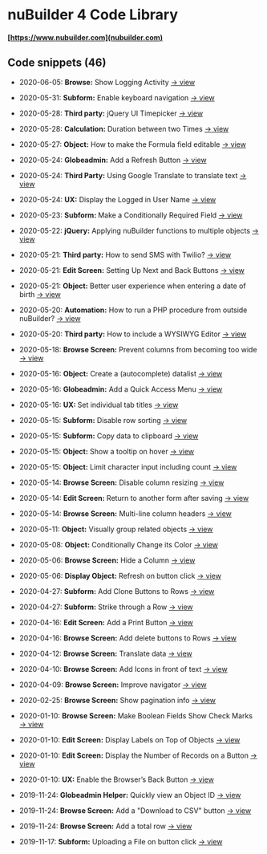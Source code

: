 # nuBuilder 4 Code Library

#### [https://www.nubuilder.com](nubuilder.com)


## Code snippets (46)


* 2020-06-05: <b>Browse:</b> Show Logging Activity [→ view](browse_show_logging_activity)

* 2020-05-31: <b>Subform:</b> Enable keyboard navigation [→ view](subform_keyboard_navigation)

* 2020-05-28: <b>Third party:</b> jQuery UI Timepicker [→ view](third_party_timepicker)

* 2020-05-28: <b>Calculation:</b> Duration between two Times [→ view](time_calculation_time_difference)

* 2020-05-27: <b>Object:</b> How to make the Formula field editable [→ view](object_calc_formula_not_readonly)

* 2020-05-24: <b>Globeadmin:</b> Add a Refresh Button [→ view](globeadmin_add_refresh_button)

* 2020-05-24: <b>Third Party:</b> Using Google Translate to translate text [→ view](third_party_google_translate)

* 2020-05-24: <b>UX:</b> Display the Logged in User Name [→ view](ux_display_user_name)

* 2020-05-23: <b>Subform: </b> Make a Conditionally Required Field [→ view](suform_conditionally_required_fields)

* 2020-05-22: <b>jQuery:</b> Applying nuBuilder functions to multiple objects [→ view](jquery_apply_functions_to_multiple_objects)

* 2020-05-21: <b>Third party:</b> How to send SMS with Twilio? [→ view](third_party_send_sms)

* 2020-05-21: <b>Edit Screen:</b> Setting Up Next and Back Buttons [→ view](edit_record_navigator)

* 2020-05-21: <b>Object:</b> Better user experience when entering a date of birth [→ view](object_enter_date_of_birth)

* 2020-05-20: <b>Automation:</b> How to run a PHP procedure from outside nuBuilder? [→ view](
automation_call_procedure_externally)
* 2020-05-20: <b>Third party:</b> How to include a WYSIWYG Editor [→ view](third_party_wysiwyg_trumbowyg)

* 2020-05-18: <b>Browse Screen:</b> Prevent columns from becoming too wide [→ view](browse_no_column_stretching)

* 2020-05-16: <b>Object:</b> Create a (autocomplete) datalist [→ view](object_create_datalist)

* 2020-05-16: <b>Globeadmin:</b> Add a Quick Access Menu [→ view](globeadmin_quick_access_menu)

* 2020-05-16: <b>UX: </b> Set individual tab titles [→ view](usability_set_tab_titles)

* 2020-05-15: <b>Subform:</b> Disable row sorting [→ view](subform_disable_sorting)

* 2020-05-15: <b>Subform:</b> Copy data to clipboard [→ view](subform_copy_to_clipboard)

* 2020-05-15: <b>Object:</b> Show a tooltip on hover [→ view](object_show_tooltip)

* 2020-05-15: <b>Object:</b> Limit character input including count [→ view](object_limit_characters)

* 2020-05-14: <b>Browse Screen:</b> Disable column resizing [→ view](browse_prevent_column_resize)

* 2020-05-14: <b>Edit Screen:</b> Return to another form after saving [→ view](edit_goto_previous_breadcrumb)

* 2020-05-14: <b>Browse Screen:</b> Multi-line column headers [→ view](browse_multiline_title)

* 2020-05-11: <b>Object:</b> Visually group related objects [→ view](object_visually_group)

* 2020-05-08: <b>Object:</b> Conditionally Change its Color [→ view](object_change_color)

* 2020-05-06: <b>Browse Screen:</b> </b> Hide a Column [→ view](browse_hide_column)

* 2020-05-06: <b>Display Object:</b></b>  Refresh on button click [→ view](display_object_refresh)

* 2020-04-27: <b>Subform:</b> Add Clone Buttons to Rows [→ view](subform_add_clone_button)

* 2020-04-27: <b>Subform:</b> Strike through a Row [→ view](subform_row_strike_through)

* 2020-04-16: <b>Edit Screen:</b> Add a Print Button [→ view](edit_add_print_button)

* 2020-04-16: <b>Browse Screen:</b> Add delete buttons to Rows [→ view](browse_add_delete_buttons)

* 2020-04-12: <b>Browse Screen:</b> Translate data [→ view](browse_translate_data)

* 2020-04-10: <b>Browse Screen:</b> Add Icons in front of text [→ view](browse_add_icon)

* 2020-04-09: <b>Browse Screen:</b> Improve navigator [→ view](browse_improve_navigator)

* 2020-02-25: <b>Browse Screen:</b> Show pagination info [→ view](browse_show_pagination_info)

* 2020-01-10: <b>Browse Screen:</b> Make Boolean Fields Show Check Marks [→ view](browse_show_check_marks)

* 2020-01-10: <b>Edit Screen:</b> Display Labels on Top of Objects [→ view](labels_display_on_top)

* 2020-01-10: <b>Edit Screen:</b> Display the Number of Records on a Button [→ view](button_display_number_of_records)

* 2020-01-10: <b>UX:</b> Enable the Browser’s Back Button [→ view](enable_back_button)

* 2019-11-24: <b>Globeadmin Helper:</b> Quickly view an Object ID [→ view](globeadmin_view_object_id)

* 2019-11-24: <b>Browse Screen:</b> Add a "Download to CSV" button [→ view](browse_download_to_csv)

* 2019-11-24: <b>Browse Screen:</b> Add a total row [→ view](https://github.com/smalos/nubuilder-code-snippets/tree/master/browse_total_rows)

* 2019-11-17: <b>Subform:</b> Uploading a File on button click [→ view](https://github.com/smalos/nubuilder-code-snippets/tree/master/upload_file_subform)
